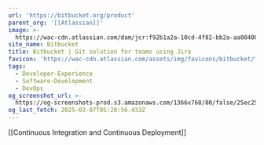 ```yaml
---
url: 'https://bitbucket.org/product'
parent_org: '[[Atlassian]]'
image: >-
  https://wac-cdn.atlassian.com/dam/jcr:f92b1a2a-10cd-4f82-bb2a-aa00400f4288/bitbucket-cloud-features-opengraph.png
site_name: Bitbucket
title: Bitbucket | Git solution for teams using Jira
favicon: 'https://wac-cdn.atlassian.com/assets/img/favicons/bitbucket/favicon-32x32.png'
tags:
  - Developer-Experience
  - Software-Development
  - DevOps
og_screenshot_url: >-
  https://og-screenshots-prod.s3.amazonaws.com/1366x768/80/false/25ec256781859979688b3c5b80d1d30c2f170db8c32b93acb2f6c38124f15fbe.jpeg
og_last_fetch: 2025-03-07T05:20:56.433Z
---
```

[[Continuous Integration and Continuous Deployment]]
